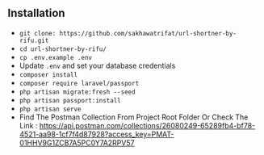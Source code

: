 ## Installation

-   `git clone: https://github.com/sakhawatrifat/url-shortner-by-rifu.git`
-   `cd url-shortner-by-rifu/`
-   `cp .env.example .env`
-   Update `.env` and set your database credentials
-   `composer install`
-   `composer require laravel/passport`
-   `php artisan migrate:fresh --seed`
-   `php artisan passport:install`
-   `php artisan serve`
-   Find The Postman Collection From Project Root Folder Or Check The Link : https://api.postman.com/collections/26080249-65289fb4-bf78-4521-aa98-1cf7f4d87928?access_key=PMAT-01HHV9G1ZCB7A5PC0Y7A2RPV57